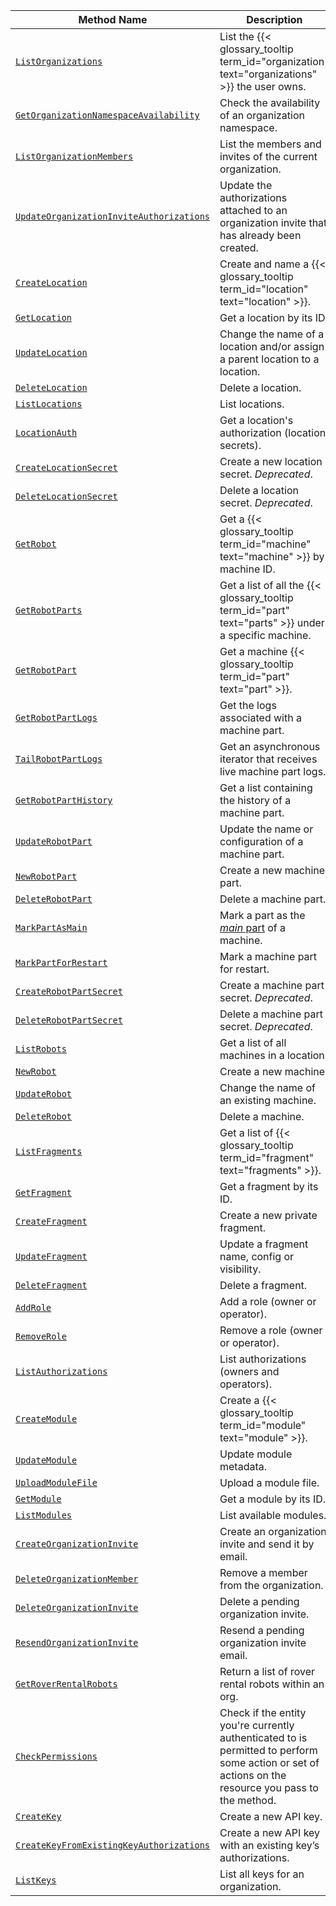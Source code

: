 <!-- prettier-ignore -->
Method Name | Description
----------- | -----------
[`ListOrganizations`](/dev/reference/apis/fleet/#listorganizations) | List the {{< glossary_tooltip term_id="organization" text="organizations" >}} the user owns.
[`GetOrganizationNamespaceAvailability`](/dev/reference/apis/fleet/#getorganizationnamespaceavailability) | Check the availability of an organization namespace.
[`ListOrganizationMembers`](/dev/reference/apis/fleet/#listorganizationmembers) | List the members and invites of the current organization.
[`UpdateOrganizationInviteAuthorizations`](/dev/reference/apis/fleet/#updateorganizationinviteauthorizations) | Update the authorizations attached to an organization invite that has already been created.
[`CreateLocation`](/dev/reference/apis/fleet/#createlocation) | Create and name a {{< glossary_tooltip term_id="location" text="location" >}}.
[`GetLocation`](/dev/reference/apis/fleet/#getlocation) | Get a location by its ID.
[`UpdateLocation`](/dev/reference/apis/fleet/#updatelocation ) | Change the name of a location and/or assign a parent location to a location.
[`DeleteLocation`](/dev/reference/apis/fleet/#deletelocation ) | Delete a location.
[`ListLocations`](/dev/reference/apis/fleet/#listlocations ) | List locations.
[`LocationAuth`](/dev/reference/apis/fleet/#locationauth ) | Get a location's authorization (location secrets).
[`CreateLocationSecret`](/dev/reference/apis/fleet/#createlocationsecret ) | Create a new location secret. *Deprecated*.
[`DeleteLocationSecret`](/dev/reference/apis/fleet/#deletelocationsecret ) | Delete a location secret. *Deprecated*.
[`GetRobot`](/dev/reference/apis/fleet/#getrobot ) | Get a {{< glossary_tooltip term_id="machine" text="machine" >}} by machine ID.
[`GetRobotParts`](/dev/reference/apis/fleet/#getrobotparts ) | Get a list of all the {{< glossary_tooltip term_id="part" text="parts" >}} under a specific machine.
[`GetRobotPart`](/dev/reference/apis/fleet/#getrobotpart ) | Get a machine {{< glossary_tooltip term_id="part" text="part" >}}.
[`GetRobotPartLogs`](/dev/reference/apis/fleet/#getrobotpartlogs ) | Get the logs associated with a machine part.
[`TailRobotPartLogs`](/dev/reference/apis/fleet/#tailrobotpartlogs ) | Get an asynchronous iterator that receives live machine part logs.
[`GetRobotPartHistory`](/dev/reference/apis/fleet/#getrobotparthistory ) | Get a list containing the history of a machine part.
[`UpdateRobotPart`](/dev/reference/apis/fleet/#updaterobotpart ) | Update the name or configuration of a machine part.
[`NewRobotPart`](/dev/reference/apis/fleet/#newrobotpart ) | Create a new machine part.
[`DeleteRobotPart`](/dev/reference/apis/fleet/#deleterobotpart ) | Delete a machine part.
[`MarkPartAsMain`](/dev/reference/apis/fleet/#markpartasmain ) | Mark a part as the [_main_ part](/operate/reference/architecture/parts/#machine-parts) of a machine.
[`MarkPartForRestart`](/dev/reference/apis/fleet/#markpartforrestart ) | Mark a machine part for restart.
[`CreateRobotPartSecret`](/dev/reference/apis/fleet/#createrobotpartsecret ) | Create a machine part secret. *Deprecated*.
[`DeleteRobotPartSecret`](/dev/reference/apis/fleet/#deleterobotpartsecret ) | Delete a machine part secret. *Deprecated*.
[`ListRobots`](/dev/reference/apis/fleet/#listrobots ) | Get a list of all machines in a location.
[`NewRobot`](/dev/reference/apis/fleet/#newrobot ) | Create a new machine.
[`UpdateRobot`](/dev/reference/apis/fleet/#updaterobot ) | Change the name of an existing machine.
[`DeleteRobot`](/dev/reference/apis/fleet/#deleterobot ) | Delete a machine.
[`ListFragments`](/dev/reference/apis/fleet/#listfragments ) | Get a list of {{< glossary_tooltip term_id="fragment" text="fragments" >}}.
[`GetFragment`](/dev/reference/apis/fleet/#getfragment ) | Get a fragment by its ID.
[`CreateFragment`](/dev/reference/apis/fleet/#createfragment ) | Create a new private fragment.
[`UpdateFragment`](/dev/reference/apis/fleet/#updatefragment ) | Update a fragment name, config or visibility.
[`DeleteFragment`](/dev/reference/apis/fleet/#deletefragment ) | Delete a fragment.
[`AddRole`](/dev/reference/apis/fleet/#addrole ) | Add a role (owner or operator).
[`RemoveRole`](/dev/reference/apis/fleet/#removerole ) | Remove a role (owner or operator).
[`ListAuthorizations`](/dev/reference/apis/fleet/#listauthorizations ) | List authorizations (owners and operators).
[`CreateModule`](/dev/reference/apis/fleet/#createmodule ) | Create a {{< glossary_tooltip term_id="module" text="module" >}}.
[`UpdateModule`](/dev/reference/apis/fleet/#updatemodule ) | Update module metadata.
[`UploadModuleFile`](/dev/reference/apis/fleet/#uploadmodulefile ) | Upload a module file.
[`GetModule`](/dev/reference/apis/fleet/#getmodule ) | Get a module by its ID.
[`ListModules`](/dev/reference/apis/fleet/#listmodules ) | List available modules.
[`CreateOrganizationInvite`](/dev/reference/apis/fleet/#createorganizationinvite) | Create an organization invite and send it by email.
[`DeleteOrganizationMember`](/dev/reference/apis/fleet/#deleteorganizationmember) | Remove a member from the organization.
[`DeleteOrganizationInvite`](/dev/reference/apis/fleet/#deleteorganizationinvite) | Delete a pending organization invite.
[`ResendOrganizationInvite`](/dev/reference/apis/fleet/#resendorganizationinvite) | Resend a pending organization invite email.
[`GetRoverRentalRobots`](/dev/reference/apis/fleet/#getroverrentalrobots) | Return a list of rover rental robots within an org.
[`CheckPermissions`](/dev/reference/apis/fleet/#checkpermissions) | Check if the entity you're currently authenticated to is permitted to perform some action or set of actions on the resource you pass to the method.
[`CreateKey`](/dev/reference/apis/fleet/#createkey) | Create a new API key.
[`CreateKeyFromExistingKeyAuthorizations`](/dev/reference/apis/fleet/#createkeyfromexistingkeyauthorizations) | Create a new API key with an existing key’s authorizations.
[`ListKeys`](/dev/reference/apis/fleet/#listkeys) | List all keys for an organization.
